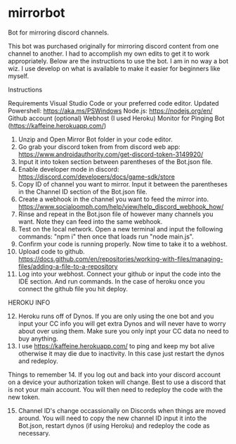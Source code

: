 # mirrorbot
Bot for mirroring discord channels.

This bot was purchased originally for mirroring discord content from one channel to another.  I had to accomplish my own edits to get it to work appropriately. Below are the instructions to use the bot.  I am in no way a bot wiz.  I use develop on what is available to make it easier for beginners like myself.

Instructions

Requirements
Visual Studio Code or your preferred code editor.
Updated Powershell:  https://aka.ms/PSWindows
Node.js:  https://nodejs.org/en/
Github account (optional)
Webhost (I used Heroku)
Monitor for Pinging Bot (https://kaffeine.herokuapp.com/)

1.  Unzip and Open Mirror Bot folder in your code editor.
2.  Go grab your discord token from from discord web app: https://www.androidauthority.com/get-discord-token-3149920/
3.  Input it into token section between parentheses of the Bot.json file.
4.  Enable developer mode in discord:  https://discord.com/developers/docs/game-sdk/store
5.  Copy ID of channel you want to mirror.  Input it between the parentheses in the Channel ID section of the Bot.json file.
6.  Create a webhook in the channel you want to feed the mirror into.  https://www.socialoomph.com/help/view/help_discord_webhook_how/
7.  Rinse and repeat in the Bot.json file of however many channels you want.  Note they can feed into the same webhook.
8.  Test on the local network. Open a new terminal and input the following commands:  "npm i" then once that loads run "node main.js".
9.  Confirm your code is running properly.  Now time to take it to a webhost.
10.  Upload code to github.  https://docs.github.com/en/repositories/working-with-files/managing-files/adding-a-file-to-a-repository
11.  Log into your webhost.  Connect your github or input the code into the IDE section.  And run commands.  In the case of heroku once you connect the github file you hit deploy.  

HEROKU INFO

12.  Heroku runs off of Dynos.  If you are only using the one bot and you input your CC info you will get extra Dynos and will never have to worry about over using them.  Make sure you only inpt your CC data no need to buy anything.
13.  I use https://kaffeine.herokuapp.com/ to ping and keep my bot alive otherwise it may die due to inactivity.  In this case just restart the dynos and redeploy.


Things to remember
14.  If you log out and back into your discord account on a device your authorization token will change.  Best to use a discord that is not your main account.  You will then need to redeploy the code with the new token.

15.  Channel ID's change occassionally on Discords when things are moved around.  You will need to copy the new channel ID input it into the Bot.json, restart dynos (if using Heroku) and redeploy the code as necessary.   
